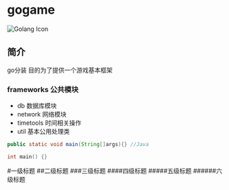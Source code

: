 # gogame
![Golang Icon](http://c.hiphotos.baidu.com/baike/w%3D268%3Bg%3D0/sign=d00d0831978fa0ec7fc7630b1eac3ed3/4034970a304e251f27172efaa186c9177e3e53d4.jpg)
## 简介

go分装 目的为了提供一个游戏基本框架

### frameworks  公共模块
- db          数据库模块
- network     网络模块
- timetools   时间相关操作
- util        基本公用处理类

```Java
public static void main(String[]args){} //Java
```

```c++
int main() {}
```
#一级标题
##二级标题
###三级标题
####四级标题
#####五级标题
######六级标题
